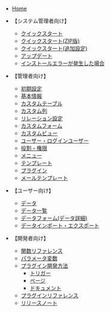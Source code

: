 * [Home](/ja/)

* 【システム管理者向け】
  * [クイックスタート](/ja/quickstart.md)
  * [クイックスタート(ZIP版)](/ja/quickstart_zip.md)
  * [クイックスタート(追加設定)](/ja/quickstart_more.md)
  * [アップデート](/ja/update.md)
  * [インストールエラーが発生した場合](/ja/install_error.md)

* 【管理者向け】
  * [初期設定](/ja/first_setting.md)
  * [基本情報](/ja/base_info.md)
  * [カスタムテーブル](/ja/table.md)
  * [カスタム列](/ja/column.md)
  * [リレーション設定](/ja/relation.md)
  * [カスタムフォーム](/ja/form.md)
  * [カスタムビュー](/ja/view.md)
  * [ユーザー・ログインユーザー](/ja/user.md)
  * [役割・権限](/ja/permission.md)
  * [メニュー](/ja/menu.md)
  * [テンプレート](/ja/template.md)
  * [プラグイン](/ja/plugin.md)
  * [メールテンプレート](/ja/mail.md)

* 【ユーザー向け】
  * [データ](/ja/data.md)
  * [データ一覧](/ja/data_grid.md)
  * [データフォーム(データ詳細)](/ja/data_form.md)
  * [データインポート・エクスポート](/ja/data_import_export.md)

* 【開発者向け】
  * [関数リファレンス](/ja/func_reference.md)
  * [パラメータ変数](/ja/params.md)
  * [プラグイン開発方法](/ja/plugin_quickstart.md)
    * [トリガー](/ja/plugin_quickstart_trigger.md)
    * [ページ](/ja/plugin_quickstart_page.md)
    * [ドキュメント](/ja/plugin_quickstart_document.md)
  * [プラグインリファレンス](/ja/plugin_reference.md)
  * [リリースノート](/ja/release_note.md)